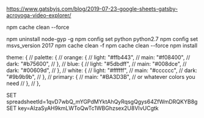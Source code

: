 https://www.gatsbyjs.com/blog/2019-07-23-google-sheets-gatsby-acroyoga-video-explorer/

npm cache clean --force

npm uninstall node-gyp -g
npm config set python python2.7
npm config set msvs_version 2017
npm cache clean -f
npm cache clean --force
npm install

theme: {
// palette: {
// orange: {
// light: "#ffb443",
// main: "#f08400",
// dark: "#b75600",
// },
// blue: {
// light: "#5dbdff",
// main: "#008dce",
// dark: "#00609d",
// },
// white: {
// light: "#ffffff",
// main: "#cccccc",
// dark: "#9b9b9b",
// },
// primary: {
// main: "#BA3D3B", // or whatever colors you need
// },
// },

SET spreadsheetId=1qvD7wbQ_mYGPdMYktAhQyRqsgQgys64ZfWmDRQKYB8g
SET key=AIzaSyAH9kmLWToQwTc1WBGhzsex2U8VIvUCgtk
